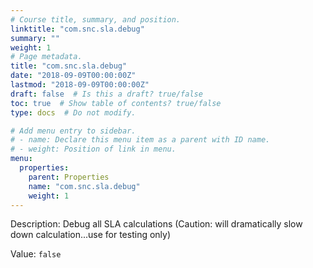 ```yaml
---
# Course title, summary, and position.
linktitle: "com.snc.sla.debug"
summary: ""
weight: 1
# Page metadata.
title: "com.snc.sla.debug"
date: "2018-09-09T00:00:00Z"
lastmod: "2018-09-09T00:00:00Z"
draft: false  # Is this a draft? true/false
toc: true  # Show table of contents? true/false
type: docs  # Do not modify.

# Add menu entry to sidebar.
# - name: Declare this menu item as a parent with ID name.
# - weight: Position of link in menu.
menu:
  properties:
    parent: Properties
    name: "com.snc.sla.debug"
    weight: 1
---
```


Description: Debug all SLA calculations (Caution: will dramatically slow down calculation...use for testing only)


Value: `false`